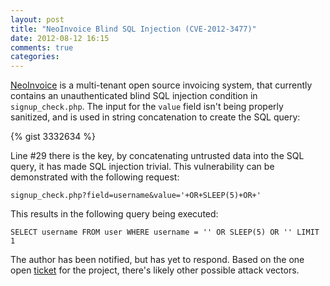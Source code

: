 ```yaml
---
layout: post
title: "NeoInvoice Blind SQL Injection (CVE-2012-3477)"
date: 2012-08-12 16:15
comments: true
categories: 
---
```


[NeoInvoice](https://github.com/tlhunter/neoinvoice) is a multi-tenant open source invoicing system, that currently contains an unauthenticated blind SQL injection condition in `signup_check.php`. The input for the `value` field isn't being properly sanitized, and is used in string concatenation to create the SQL query:

{% gist 3332634 %}

Line #29 there is the key, by concatenating untrusted data into the SQL query, it has made SQL injection trivial. This vulnerability can be demonstrated with the following request:

`signup_check.php?field=username&value='+OR+SLEEP(5)+OR+'`

This results in the following query being executed:

`SELECT username FROM user WHERE username = '' OR SLEEP(5) OR '' LIMIT 1`

The author has been notified, but has yet to respond. Based on the one open [ticket](https://github.com/tlhunter/neoinvoice/issues/2) for the project, there's likely other possible attack vectors.
